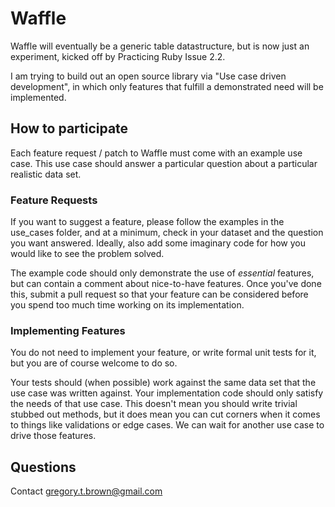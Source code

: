 # Waffle

Waffle will eventually be a generic table datastructure, but is now just an 
experiment, kicked off by Practicing Ruby Issue 2.2. 

I am trying to build out an open source library via "Use case driven development", 
in which only features that fulfill a demonstrated need will be implemented.

## How to participate

Each feature request / patch to Waffle must come with an example use case.
This use case should answer a particular question about a particular realistic
data set.

### Feature Requests

If you want to suggest a feature, please follow the examples in the use_cases
folder, and at a minimum, check in your dataset and the question you want answered.
Ideally, also add some imaginary code for how you would like to see the problem
solved.

The example code should only demonstrate the use of *essential* features, but can
contain a comment about nice-to-have features. Once you've done this, submit
a pull request so that your feature can be considered before you spend too much
time working on its implementation.

### Implementing Features

You do not need to implement your feature, or write formal unit tests for it, 
but you are of course welcome to do so.

Your tests should (when possible) work against the same data set that the
use case was written against. Your implementation code should only satisfy
the needs of that use case. This doesn't mean you should write trivial stubbed
out methods, but it does mean you can cut corners when it comes to things
like validations or edge cases. We can wait for another use case to drive
those features.

## Questions

Contact gregory.t.brown@gmail.com

